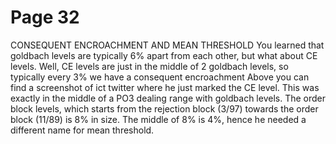 # Page 32

CONSEQUENT
ENCROACHMENT AND MEAN
THRESHOLD
You learned that goldbach levels are typically 6% apart
from each other, but what about CE levels.
Well, CE levels are just in the middle of 2 goldbach levels,
so typically every 3% we have a consequent encroachment
Above you can find a screenshot of ict twitter where he
just marked the CE level. This was exactly in the middle of a
PO3 dealing range with goldbach levels.
The order block levels, which starts from the rejection
block (3/97) towards the order block (11/89) is 8% in size.
The middle of 8% is 4%, hence he needed a different
name for mean threshold.